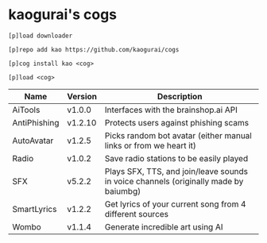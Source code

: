 # kaogurai's cogs

```
[p]load downloader

[p]repo add kao https://github.com/kaogurai/cogs

[p]cog install kao <cog>

[p]load <cog>
```

| Name | Version | Description |
|----------|--------|---------------------|
| AiTools  | v1.0.0 | Interfaces with the brainshop.ai API |
| AntiPhishing  | v1.2.10 | Protects users against phishing scams |
| AutoAvatar | v1.2.5 | Picks random bot avatar (either manual links or from we heart it) |
| Radio | v1.0.2 | Save radio stations to be easily played |
| SFX | v5.2.2 | Plays SFX, TTS, and join/leave sounds in voice channels (originally made by baiumbg) |
| SmartLyrics | v1.2.2 | Get lyrics of your current song from 4 different sources |
| Wombo | v1.1.4 | Generate incredible art using AI |


